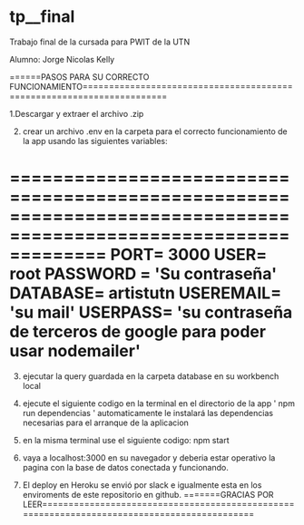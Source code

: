 # tp__final
Trabajo final de la cursada para PWIT de la UTN

Alumno: Jorge Nicolas Kelly

======PASOS PARA SU CORRECTO FUNCIONAMIENTO======================================================================

1.Descargar y extraer el archivo .zip

2. crear un archivo .env en la carpeta para el correcto funcionamiento de la app usando las siguientes variables:

=================================================================================================================
PORT= 3000
USER= root
PASSWORD = 'Su contraseña'
DATABASE= artistutn
USEREMAIL= 'su mail'
USERPASS= 'su contraseña de terceros de google para poder usar nodemailer'
=================================================================================================================

3. ejecutar la query guardada en la carpeta database en su workbench local

4. ejecute el siguiente codigo en la terminal en el directorio de la app ' npm run dependencias '
automaticamente le instalará las dependencias necesarias para el arranque de la aplicacion

5. en la misma terminal use el siguiente codigo: npm start

6. vaya a localhost:3000 en su navegador y deberia estar operativo la pagina con la base de datos conectada y funcionando.

7. El deploy en Heroku se envió por slack e igualmente esta en los enviroments de este repositorio en github.
=======GRACIAS POR LEER============================================================================================



